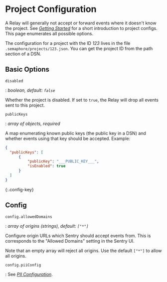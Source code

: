 # Project Configuration

A Relay will generally not accept or forward events where it doesn't know the project. See [_Getting Started_](index.md) for a short introduction to project configs. This page enumerates all possible options.

The configuration for a project with the ID *123* lives in the file
`.semaphore/projects/123.json`. You can get the project ID from the path section
of a DSN.

## Basic Options

`disabled`

: *boolean, default: `false`*

  Whether the project is disabled. If set to `true`, the Relay will drop all
  events sent to this project.

`publicKeys` 

: *array of objects, required*

  A map enumerating known public keys (the public key in a DSN) and whether
  events using that key should be accepted. Example:

  ```json
  {
    "publicKeys": [
        {
            "publicKey": "___PUBLIC_KEY___",
            "isEnabled": true
        }
    ]
  }
  ```

{:.config-key}
## Config

`config.allowedDomains`

: *array of origins (strings), default: `["*"]`*

  Configure origin URLs which Sentry should accept events from. This is
  corresponds to the "Allowed Domains" setting in the Sentry UI.
  
  Note that an empty array will reject all origins. Use the default `["*"]` to
  allow all origins.

`config.piiConfig`

: See [_PII Configuration_](pii-config/index.md).
